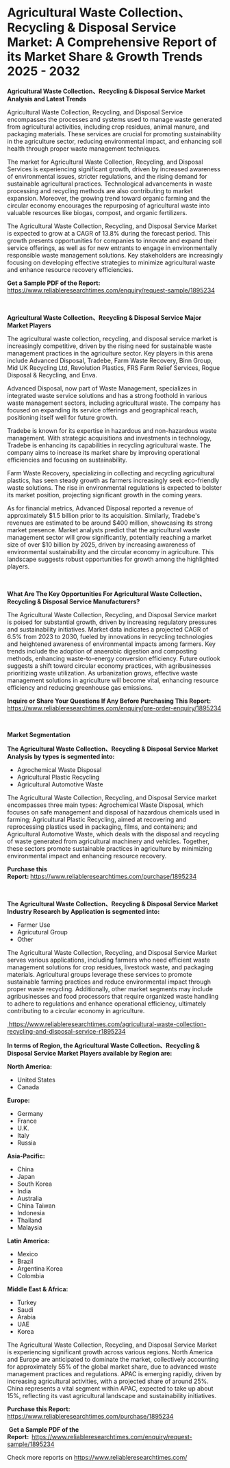 <p><h1>Agricultural Waste Collection、Recycling & Disposal Service Market: A Comprehensive Report of its Market Share & Growth Trends 2025 - 2032</h1></p><p><strong>Agricultural Waste Collection、Recycling & Disposal Service Market Analysis and Latest Trends</strong></p>
<p><p>Agricultural Waste Collection, Recycling, and Disposal Service encompasses the processes and systems used to manage waste generated from agricultural activities, including crop residues, animal manure, and packaging materials. These services are crucial for promoting sustainability in the agriculture sector, reducing environmental impact, and enhancing soil health through proper waste management techniques.</p><p>The market for Agricultural Waste Collection, Recycling, and Disposal Services is experiencing significant growth, driven by increased awareness of environmental issues, stricter regulations, and the rising demand for sustainable agricultural practices. Technological advancements in waste processing and recycling methods are also contributing to market expansion. Moreover, the growing trend toward organic farming and the circular economy encourages the repurposing of agricultural waste into valuable resources like biogas, compost, and organic fertilizers.</p><p>The Agricultural Waste Collection, Recycling, and Disposal Service Market is expected to grow at a CAGR of 13.8% during the forecast period. This growth presents opportunities for companies to innovate and expand their service offerings, as well as for new entrants to engage in environmentally responsible waste management solutions. Key stakeholders are increasingly focusing on developing effective strategies to minimize agricultural waste and enhance resource recovery efficiencies.</p></p>
<p><strong>Get a Sample PDF of the Report:&nbsp;</strong> <a href="https://www.reliableresearchtimes.com/enquiry/request-sample/1895234?utm_campaign=2643&utm_medium=2&utm_source=Github&utm_content=ia&utm_term=28032025&utm_id=agricultural-waste-collectionrecycling-disposal-service">https://www.reliableresearchtimes.com/enquiry/request-sample/1895234</a></p>
<p>&nbsp;</p>
<p><strong>Agricultural Waste Collection、Recycling & Disposal Service Major Market Players</strong></p>
<p><p>The agricultural waste collection, recycling, and disposal service market is increasingly competitive, driven by the rising need for sustainable waste management practices in the agriculture sector. Key players in this arena include Advanced Disposal, Tradebe, Farm Waste Recovery, Binn Group, Mid UK Recycling Ltd, Revolution Plastics, FRS Farm Relief Services, Rogue Disposal & Recycling, and Enva.</p><p>Advanced Disposal, now part of Waste Management, specializes in integrated waste service solutions and has a strong foothold in various waste management sectors, including agricultural waste. The company has focused on expanding its service offerings and geographical reach, positioning itself well for future growth.</p><p>Tradebe is known for its expertise in hazardous and non-hazardous waste management. With strategic acquisitions and investments in technology, Tradebe is enhancing its capabilities in recycling agricultural waste. The company aims to increase its market share by improving operational efficiencies and focusing on sustainability.</p><p>Farm Waste Recovery, specializing in collecting and recycling agricultural plastics, has seen steady growth as farmers increasingly seek eco-friendly waste solutions. The rise in environmental regulations is expected to bolster its market position, projecting significant growth in the coming years.</p><p>As for financial metrics, Advanced Disposal reported a revenue of approximately $1.5 billion prior to its acquisition. Similarly, Tradebe's revenues are estimated to be around $400 million, showcasing its strong market presence. Market analysts predict that the agricultural waste management sector will grow significantly, potentially reaching a market size of over $10 billion by 2025, driven by increasing awareness of environmental sustainability and the circular economy in agriculture. This landscape suggests robust opportunities for growth among the highlighted players.</p></p>
<p>&nbsp;</p>
<p><strong>What Are The Key Opportunities For Agricultural Waste Collection、Recycling & Disposal Service Manufacturers?</strong></p>
<p><p>The Agricultural Waste Collection, Recycling, and Disposal Service market is poised for substantial growth, driven by increasing regulatory pressures and sustainability initiatives. Market data indicates a projected CAGR of 6.5% from 2023 to 2030, fueled by innovations in recycling technologies and heightened awareness of environmental impacts among farmers. Key trends include the adoption of anaerobic digestion and composting methods, enhancing waste-to-energy conversion efficiency. Future outlook suggests a shift toward circular economy practices, with agribusinesses prioritizing waste utilization. As urbanization grows, effective waste management solutions in agriculture will become vital, enhancing resource efficiency and reducing greenhouse gas emissions.</p></p>
<p><strong>Inquire or Share Your Questions If Any Before Purchasing This Report:</strong> <a href="https://www.reliableresearchtimes.com/enquiry/pre-order-enquiry/1895234?utm_campaign=2643&utm_medium=2&utm_source=Github&utm_content=ia&utm_term=28032025&utm_id=agricultural-waste-collectionrecycling-disposal-service">https://www.reliableresearchtimes.com/enquiry/pre-order-enquiry/1895234</a></p>
<p>&nbsp;</p>
<p><strong>Market Segmentation</strong></p>
<p><strong>The Agricultural Waste Collection、Recycling & Disposal Service Market Analysis by types is segmented into:</strong></p>
<p><ul><li>Agrochemical Waste Disposal</li><li>Agricultural Plastic Recycling</li><li>Agricultural Automotive Waste</li></ul></p>
<p><p>The Agricultural Waste Collection, Recycling, and Disposal Service market encompasses three main types: Agrochemical Waste Disposal, which focuses on safe management and disposal of hazardous chemicals used in farming; Agricultural Plastic Recycling, aimed at recovering and reprocessing plastics used in packaging, films, and containers; and Agricultural Automotive Waste, which deals with the disposal and recycling of waste generated from agricultural machinery and vehicles. Together, these sectors promote sustainable practices in agriculture by minimizing environmental impact and enhancing resource recovery.</p></p>
<p><strong>Purchase this Report:&nbsp;</strong><a href="https://www.reliableresearchtimes.com/purchase/1895234?utm_campaign=2643&utm_medium=2&utm_source=Github&utm_content=ia&utm_term=28032025&utm_id=agricultural-waste-collectionrecycling-disposal-service">https://www.reliableresearchtimes.com/purchase/1895234</a></p>
<p>&nbsp;</p>
<p><strong>The Agricultural Waste Collection、Recycling & Disposal Service Market Industry Research by Application is segmented into:</strong></p>
<p><ul><li>Farmer Use</li><li>Agricutural Group</li><li>Other</li></ul></p>
<p><p>The Agricultural Waste Collection, Recycling, and Disposal Service Market serves various applications, including farmers who need efficient waste management solutions for crop residues, livestock waste, and packaging materials. Agricultural groups leverage these services to promote sustainable farming practices and reduce environmental impact through proper waste recycling. Additionally, other market segments may include agribusinesses and food processors that require organized waste handling to adhere to regulations and enhance operational efficiency, ultimately contributing to a circular economy in agriculture.</p></p>
<p><a href="https://www.reliableresearchtimes.com/agricultural-waste-collection-recycling-and-disposal-service-r1895234?utm_campaign=2643&utm_medium=2&utm_source=Github&utm_content=ia&utm_term=28032025&utm_id=agricultural-waste-collectionrecycling-disposal-service">&nbsp;https://www.reliableresearchtimes.com/agricultural-waste-collection-recycling-and-disposal-service-r1895234</a></p>
<p><strong>In terms of Region, the Agricultural Waste Collection、Recycling & Disposal Service Market Players available by Region are:</strong></p>
<p>
    <p> <strong> North America: </strong>
        <ul>
            <li>United States</li>
            <li>Canada</li>
        </ul>
        </p> 
    <p> <strong> Europe: </strong>
        <ul>
            <li>Germany</li>
            <li>France</li>
            <li>U.K.</li>
            <li>Italy</li>
            <li>Russia</li>
        </ul>
        </p> 
    <p> <strong> Asia-Pacific: </strong>
        <ul>
            <li>China</li>
            <li>Japan</li>
            <li>South Korea</li>
            <li>India</li>
            <li>Australia</li>
            <li>China Taiwan</li>
            <li>Indonesia</li>
            <li>Thailand</li>
            <li>Malaysia</li>
        </ul>
        </p> 
    <p> <strong> Latin America: </strong>
        <ul>
            <li>Mexico</li>
            <li>Brazil</li>
            <li>Argentina Korea</li>
            <li>Colombia</li>
        </ul>
        </p> 
    <p> <strong> Middle East & Africa: </strong>
        <ul>
            <li>Turkey</li>
            <li>Saudi</li>
            <li>Arabia</li>
            <li>UAE</li>
            <li>Korea</li>
        </ul>
    </p>
    </p>
<p><p>The Agricultural Waste Collection, Recycling, and Disposal Service Market is experiencing significant growth across various regions. North America and Europe are anticipated to dominate the market, collectively accounting for approximately 55% of the global market share, due to advanced waste management practices and regulations. APAC is emerging rapidly, driven by increasing agricultural activities, with a projected share of around 25%. China represents a vital segment within APAC, expected to take up about 15%, reflecting its vast agricultural landscape and sustainability initiatives.</p></p>
<p><strong>Purchase this Report: </strong><a href="https://www.reliableresearchtimes.com/purchase/1895234?utm_campaign=2643&utm_medium=2&utm_source=Github&utm_content=ia&utm_term=28032025&utm_id=agricultural-waste-collectionrecycling-disposal-service">https://www.reliableresearchtimes.com/purchase/1895234</a></p>
<p>&nbsp;<strong>Get a Sample PDF of the Report:&nbsp;&nbsp;</strong><a href="https://www.reliableresearchtimes.com/enquiry/request-sample/1895234?utm_campaign=2643&utm_medium=2&utm_source=Github&utm_content=ia&utm_term=28032025&utm_id=agricultural-waste-collectionrecycling-disposal-service">https://www.reliableresearchtimes.com/enquiry/request-sample/1895234</a></p>
<p><strong></strong></p>
<p>Check more reports on <a href="https://www.reliableresearchtimes.com/?utm_campaign=2643&utm_medium=2&utm_source=Github&utm_content=ia&utm_term=28032025&utm_id=agricultural-waste-collectionrecycling-disposal-service">https://www.reliableresearchtimes.com/</a></p>